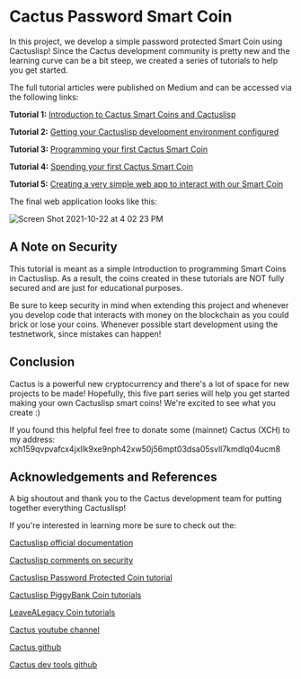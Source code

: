 # Cactus Password Smart Coin

In this project, we develop a simple password protected Smart Coin using Cactuslisp! Since the Cactus development community is pretty new and the learning curve can be a bit steep, we created a series of tutorials to help you get started. 

The full tutorial articles were published on Medium and can be accessed via the following links: 

**Tutorial 1:** [Introduction to Cactus Smart Coins and Cactuslisp](https://gist.github.com/Kygandomi/081777654bc83bdf5975499363af3f4f)

**Tutorial 2:** [Getting your Cactuslisp development environment configured](https://thepaulo.medium.com/writing-my-first-cactus-blockchain-program-part-2-setup-fda79486248)

**Tutorial 3:** [Programming your first Cactus Smart Coin](https://levelup.gitconnected.com/writing-my-first-cactus-blockchain-program-part-3-smart-coin-a9a4c3983dd1)

**Tutorial 4:** [Spending your first Cactus Smart Coin](https://levelup.gitconnected.com/writing-my-first-cactus-blockchain-program-part-4-deploy-5bd1bae154d4)

**Tutorial 5:** [Creating a very simple web app to interact with our Smart Coin](https://thepaulo.medium.com/writing-my-first-cactus-blockchain-program-part-5-web-app-300a3ac44c72)

The final web application looks like this:

![Screen Shot 2021-10-22 at 4 02 23 PM](https://user-images.githubusercontent.com/3503576/140191112-51682c86-0241-4028-bea4-6cbf5142a79c.png)

## A Note on Security
This tutorial is meant as a simple introduction to programming Smart Coins in Cactuslisp. 
As a result, the coins created in these tutorials are NOT fully secured and are just for educational purposes.

Be sure to keep security in mind when extending this project and whenever you develop code that interacts with money on the blockchain as you could brick or lose your coins. Whenever possible start development using the testnetwork, since mistakes can happen! 

## Conclusion

Cactus is a powerful new cryptocurrency and there's a lot of space for new projects to be made! Hopefully, this five part series will help you get started making your own Cactuslisp smart coins! We're excited to see what you create :) 

If you found this helpful feel free to donate some (mainnet) Cactus (XCH) to my address:
xch159qvpvafcx4jxllk9xe9nph42xw50j56mpt03dsa05svll7kmdlq04ucm8

## Acknowledgements and References

A big shoutout and thank you to the Cactus development team for putting together everything Cactuslisp! 

If you're interested in learning more be sure to check out the: 

[Cactuslisp official documentation](https://cactuslisp.com/)

[Cactuslisp comments on security](https://cactuslisp.com/docs/security)

[Cactuslisp Password Protected Coin tutorial](https://cactuslisp.com/docs/tutorials/custom_puzzle_lock)

[Cactuslisp PiggyBank Coin tutorials](https://cactuslisp.com/docs/tutorials/coin_lifecycle_and_testing)

[LeaveALegacy Coin tutorials](https://www.youtube.com/watch?v=X9PrALmZtl0)

[Cactus youtube channel](https://www.youtube.com/channel/UChFkJ3OAUvnHZdiQISWdWPA)

[Cactus github](https://github.com/Cactus-Network/cactus-blockchain)

[Cactus dev tools github](https://github.com/Cactus-Network/cactus-dev-tools)
